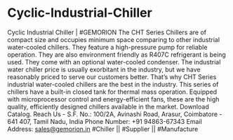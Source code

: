 # Cyclic-Industrial-Chiller
Cyclic Industrial Chiller | #GEMORION  The CHT Series Chillers are of compact size and occupies minimum space comparing to other industrial water-cooled chillers. They feature a high-pressure pump for reliable operation. They are also environment friendly as R407C refrigerant is being used. They come with an optional water-cooled condenser.  The industrial water chiller price is usually exorbitant in the industry, but we have reasonably priced to serve our customers better. That’s why CHT Series industrial water-cooled chillers are the best in the industry.  This series of chillers have a built-in closed tank for thermal mass operation. Equipped with microprocessor control and energy-efficient fans, these are the high quality, efficiently designed chillers available in the market.  Download Catalog.  Reach Us - S.F. No.: 100/2A, Avinashi Road, Arasur, Coimbatore - 641 407, Tamil Nadu, India Phone Number: +91 94863-67343 Email Address: sales@gemorion.in  #Chiller || #Supplier || #Manufacture 
